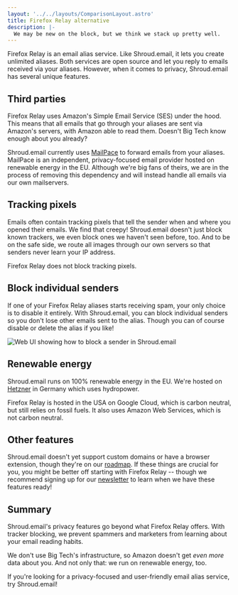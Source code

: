 ```yaml
---
layout: '../../layouts/ComparisonLayout.astro'
title: Firefox Relay alternative
description: |-
  We may be new on the block, but we think we stack up pretty well.
---
```


Firefox Relay is an email alias service. Like Shroud.email, it lets you create unlimited aliases. Both services are open source and let you reply to emails received via your aliases. However, when it comes to privacy, Shroud.email has several unique features.

## Third parties

Firefox Relay uses Amazon's Simple Email Service (SES) under the hood. This means that all emails that go through your aliases are sent via Amazon's servers, with Amazon able to read them. Doesn't Big Tech know enough about you already?

Shroud.email currently uses [MailPace](mailpace.com/) to forward emails from your aliases. MailPace is an independent, privacy-focused email provider hosted on renewable energy in the EU. Although we're big fans of theirs, we are in the process of removing this dependency and will instead handle all emails via our own mailservers.

## Tracking pixels

Emails often contain tracking pixels that tell the sender when and where you opened their emails. We find that creepy! Shroud.email doesn't just block known trackers, we even block ones we haven't seen before, too. And to be on the safe side, we route all images through our own servers so that senders never learn your IP address.

Firefox Relay does not block tracking pixels.

## Block individual senders

If one of your Firefox Relay aliases starts receiving spam, your only choice is to disable it entirely. With Shroud.email, you can block individual senders so you don't lose other emails sent to the alias. Though you can of course disable or delete the alias if you like!

<img src="/img/block-sender.png" alt="Web UI showing how to block a sender in Shroud.email" class="max-w-full sm:max-w-[572px] mx-auto" />

## Renewable energy

Shroud.email runs on 100% renewable energy in the EU. We're hosted on [Hetzner](https://www.hetzner.com/unternehmen/umweltschutz/) in Germany which uses hydropower.

Firefox Relay is hosted in the USA on Google Cloud, which is carbon neutral, but still relies on fossil fuels. It also uses Amazon Web Services, which is not carbon neutral.

## Other features

Shroud.email doesn't yet support custom domains or have a browser extension, though they're on our [roadmap](/roadmap). If these things are crucial for you, you might be better off starting with Firefox Relay -- though we recommend signing up for our [newsletter](/newsletter) to learn when we have these features ready!

## Summary

Shroud.email's privacy features go beyond what Firefox Relay offers. With tracker blocking, we prevent spammers and marketers from learning about your email reading habits.

We don't use Big Tech's infrastructure, so Amazon doesn't get *even more* data about you. And not only that: we run on renewable energy, too.

If you're looking for a privacy-focused and user-friendly email alias service, try Shroud.email!

